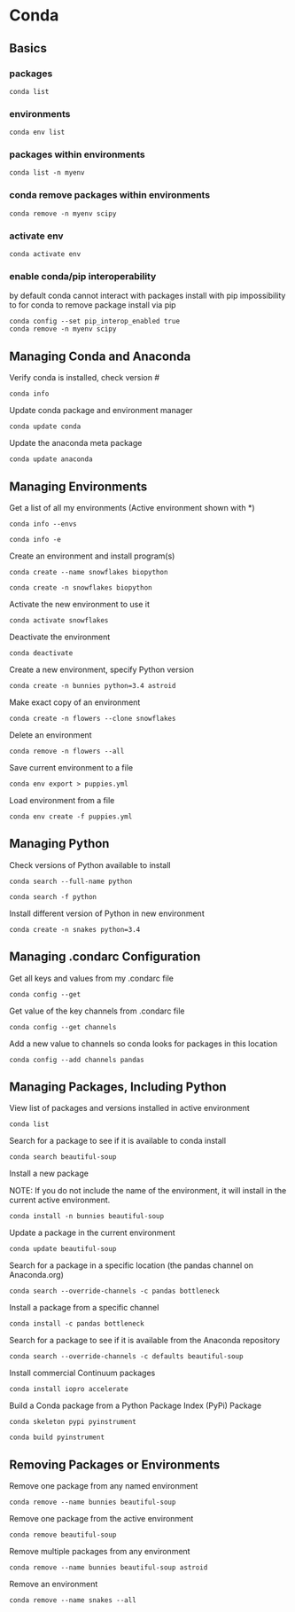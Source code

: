 # Conda

## Basics 

### packages 

````shell
conda list 
````

### environments 

````shell
conda env list
````

### packages within environments

````shell
conda list -n myenv
````

### conda remove packages within environments

````shell
conda remove -n myenv scipy
````


### activate env

````shell
conda activate env
````

### enable conda/pip interoperability

by default conda cannot interact with packages install with pip 
impossibility to for conda to remove package install via pip

````shell
conda config --set pip_interop_enabled true
conda remove -n myenv scipy
````

## Managing Conda and Anaconda
Verify conda is installed, check version #

`conda info`

Update conda package and environment manager

`conda update conda`

Update the anaconda meta package

`conda update anaconda`


## Managing Environments

Get a list of all my environments (Active environment shown with *)

`conda info --envs`

`conda info -e`

Create an environment and install program(s)

`conda create --name snowflakes biopython`

`conda create -n snowflakes biopython`

Activate the new environment to use it

`conda activate snowflakes`

Deactivate the environment

`conda deactivate`

Create a new environment, specify Python version

`conda create -n bunnies python=3.4 astroid`

Make exact copy of an environment

`conda create -n flowers --clone snowflakes`

Delete an environment

`conda remove -n flowers --all`

Save current environment to a file

`conda env export > puppies.yml`

Load environment from a file

`conda env create -f puppies.yml`


## Managing Python

Check versions of Python available to install

`conda search --full-name python`

`conda search -f python`

Install different version of Python in new environment

`conda create -n snakes python=3.4`


## Managing .condarc Configuration

Get all keys and values from my .condarc file

`conda config --get`

Get value of the key channels from .condarc file

`conda config --get channels`

Add a new value to channels so conda looks for packages in this location

`conda config --add channels pandas`


## Managing Packages, Including Python

View list of packages and versions installed in active environment

`conda list`

Search for a package to see if it is available to conda install

`conda search beautiful-soup`

Install a new package

NOTE: If you do not include the name of the environment, it will install in the current active environment.

`conda install -n bunnies beautiful-soup`

Update a package in the current environment

`conda update beautiful-soup`

Search for a package in a specific location (the pandas channel on Anaconda.org)

`conda search --override-channels -c pandas bottleneck`

Install a package from a specific channel

`conda install -c pandas bottleneck`

Search for a package to see if it is available from the Anaconda repository

`conda search --override-channels -c defaults beautiful-soup`

Install commercial Continuum packages

`conda install iopro accelerate`

Build a Conda package from a Python Package Index (PyPi) Package

`conda skeleton pypi pyinstrument`

`conda build pyinstrument`


## Removing Packages or Environments

Remove one package from any named environment

`conda remove --name bunnies beautiful-soup`

Remove one package from the active environment

`conda remove beautiful-soup`

Remove multiple packages from any environment

`conda remove --name bunnies beautiful-soup astroid`

Remove an environment

`conda remove --name snakes --all`
